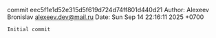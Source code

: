 commit eec5f1e1d52e315d5f619d724d74ff801d440d21
Author: Alexeev Bronislav <alexeev.dev@mail.ru>
Date:   Sun Sep 14 22:16:11 2025 +0700

    Initial commit
